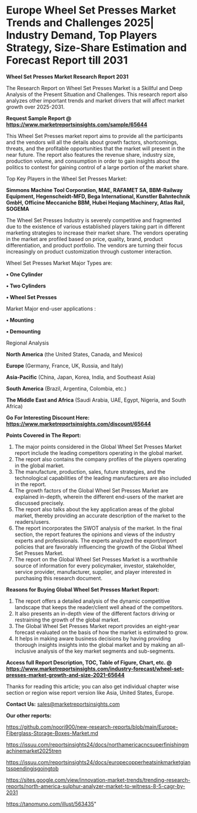 # Europe Wheel Set Presses Market Trends and Challenges 2025| Industry Demand, Top Players Strategy, Size-Share Estimation and Forecast Report till 2031

<strong>Wheel Set Presses Market Research Report 2031</strong>

The Research Report on Wheel Set Presses Market is a Skillful and Deep Analysis of the Present Situation and Challenges. This research report also analyzes other important trends and market drivers that will affect market growth over 2025-2031.

<strong>Request Sample Report @ <a href=https://www.marketreportsinsights.com/sample/65644>https://www.marketreportsinsights.com/sample/65644</a></strong>

This Wheel Set Presses market report aims to provide all the participants and the vendors will all the details about growth factors, shortcomings, threats, and the profitable opportunities that the market will present in the near future. The report also features the revenue share, industry size, production volume, and consumption in order to gain insights about the politics to contest for gaining control of a large portion of the market share.

Top Key Players in the Wheel Set Presses Market:

<strong>Simmons Machine Tool Corporation, MAE, RAFAMET SA, BBM-Railway Equipment, Hegenscheidt-MFD, Bega International, Kunstler Bahntechnik GmbH, Officine Meccaniche BBM, Hubei Heqiang Machinery, Atlas Rail, SOGEMA</strong>

The Wheel Set Presses Industry is severely competitive and fragmented due to the existence of various established players taking part in different marketing strategies to increase their market share. The vendors operating in the market are profiled based on price, quality, brand, product differentiation, and product portfolio. The vendors are turning their focus increasingly on product customization through customer interaction.

Wheel Set Presses Market Major Types are:

<strong>• One Cylinder

• Two Cylinders

• Wheel Set Presses</strong>

Market Major end-user applications :

<strong>• Mounting

• Demounting</strong>

Regional Analysis

</u><strong><b>North America</b></strong> (the United States, Canada, and Mexico)

<strong><b>Europe </b></strong>(Germany, France, UK, Russia, and Italy)

<strong><b>Asia-Pacific</b></strong> (China, Japan, Korea, India, and Southeast Asia)

<strong><b>South America</b></strong> (Brazil, Argentina, Colombia, etc.)

<strong><b>The Middle East and Africa</b></strong> (Saudi Arabia, UAE, Egypt, Nigeria, and South Africa)

<strong>Go For Interesting Discount Here: <a href=https://www.marketreportsinsights.com/discount/65644>https://www.marketreportsinsights.com/discount/65644</a></strong>

<strong>Points Covered in The Report:</strong>
<ol>
  <li>The major points considered in the Global Wheel Set Presses Market report include the leading competitors operating in the global market.</li>
  <li>The report also contains the company profiles of the players operating in the global market.</li>
  <li>The manufacture, production, sales, future strategies, and the technological capabilities of the leading manufacturers are also included in the report.</li>
  <li>The growth factors of the Global Wheel Set Presses Market are explained in-depth, wherein the different end-users of the market are discussed precisely.</li>
  <li>The report also talks about the key application areas of the global market, thereby providing an accurate description of the market to the readers/users.</li>
  <li>The report incorporates the SWOT analysis of the market. In the final section, the report features the opinions and views of the industry experts and professionals. The experts analyzed the export/import policies that are favorably influencing the growth of the Global Wheel Set Presses Market.</li>
  <li>The report on the Global Wheel Set Presses Market is a worthwhile source of information for every policymaker, investor, stakeholder, service provider, manufacturer, supplier, and player interested in purchasing this research document.</li>
</ol>
<strong>Reasons for Buying Global Wheel Set Presses Market Report:</strong>

<ol>
  <li>The report offers a detailed analysis of the dynamic competitive landscape that keeps the reader/client well ahead of the competitors.</li>
  <li>It also presents an in-depth view of the different factors driving or restraining the growth of the global market.</li>
  <li>The Global Wheel Set Presses Market report provides an eight-year forecast evaluated on the basis of how the market is estimated to grow.</li>
  <li>It helps in making aware business decisions by having providing thorough insights insights into the global market and by making an all-inclusive analysis of the key market segments and sub-segments.</li>
</ol>
<strong>Access full Report Description, TOC, Table of Figure, Chart, etc. @ <a href=https://www.marketreportsinsights.com/industry-forecast/wheel-set-presses-market-growth-and-size-2021-65644>https://www.marketreportsinsights.com/industry-forecast/wheel-set-presses-market-growth-and-size-2021-65644</a></strong>


Thanks for reading this article; you can also get individual chapter wise section or region wise report version like Asia, United States, Europe.

<strong>Contact Us:</strong>
sales@marketreportsinsights.com

<strong>Our other reports:</strong>

<a href=https://github.com/noori900/new-research-reports/blob/main/Europe-Fiberglass-Storage-Boxes-Market.md>https://github.com/noori900/new-research-reports/blob/main/Europe-Fiberglass-Storage-Boxes-Market.md</a>

<a href=https://issuu.com/reportsinsights24/docs/northamericacncsuperfinishingmachinemarket2025tren>https://issuu.com/reportsinsights24/docs/northamericacncsuperfinishingmachinemarket2025tren</a>

<a href=https://issuu.com/reportsinsights24/docs/europecopperheatsinkmarketgiantsspendingisgoingtob>https://issuu.com/reportsinsights24/docs/europecopperheatsinkmarketgiantsspendingisgoingtob</a>

<a href=https://sites.google.com/view/innovation-market-trends/trending-research-reports/north-america-sulphur-analyzer-market-to-witness-8-5-cagr-by-2031>https://sites.google.com/view/innovation-market-trends/trending-research-reports/north-america-sulphur-analyzer-market-to-witness-8-5-cagr-by-2031</a>

<a href=https://tanomuno.com/illust/563435>https://tanomuno.com/illust/563435</a>"
